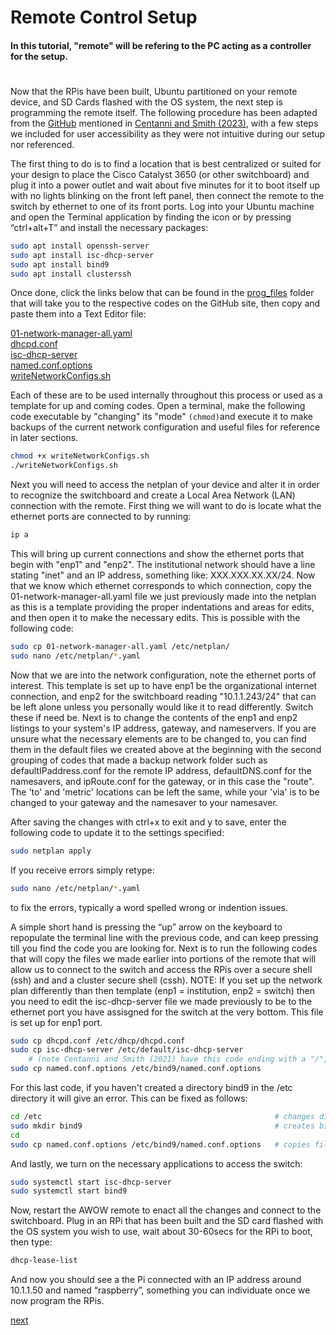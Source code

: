 # Remote Control Setup
#### In this tutorial, "remote" will be refering to the PC acting as a controller for the setup.
#
Now that the RPis have been built, Ubuntu partitioned on your remote device, and SD Cards flashed with the OS system, the next step is programming the remote itself. The following procedure has been adapted from the [GitHub](https://github.com/alexcwsmith/PiRATeMC/tree/master/networking) mentioned in [Centanni and Smith (2023)](https://www.sciencedirect.com/science/article/pii/S2772392523000512), with a few steps we included for user accessibility as they were not intuitive during our setup nor referenced. 


The first thing to do is to find a location that is best centralized or suited for your design to place the Cisco Catalyst 3650 (or other switchboard) and plug it into a power outlet and wait about five minutes for it to boot itself up with no lights blinking on the front left panel, then connect the remote to the switch by ethernet to one of its front ports. Log into your Ubuntu machine and open the Terminal application by finding the icon or by pressing “ctrl+alt+T” and install the necessary packages:
```bash
sudo apt install openssh-server
sudo apt install isc-dhcp-server
sudo apt install bind9
sudo apt install clusterssh
```
Once done, click the links below that can be found in the [prog_files](https://github.com/George-LabX/raspicluster/tree/main/prog_files) folder that will take you to the respective codes on the GitHub site, then copy and paste them into a Text Editor file:

[01-network-manager-all.yaml](https://github.com/George-LabX/raspicluster/blob/main/prog_files/01-network-manager-all.yaml)  
[dhcpd.conf](https://github.com/George-LabX/raspicluster/blob/main/prog_files/dhcpd.conf)  
[isc-dhcp-server](https://github.com/George-LabX/raspicluster/blob/main/prog_files/isc-dhcp-server)  
[named.conf.options](https://github.com/George-LabX/raspicluster/blob/main/prog_files/named.conf.options)  
[writeNetworkConfigs.sh](https://github.com/George-LabX/raspicluster/blob/main/prog_files/writeNetworkConfigs.sh)

Each of these are to be used internally throughout this process or used as a template for up and coming codes. Open a terminal, make the following code executable by "changing" its "mode" ```(chmod)```and execute it to make backups of the current network configuration and useful files for reference in later sections. 
```bash
chmod +x writeNetworkConfigs.sh
./writeNetworkConfigs.sh
```
Next you will need to access the netplan of your device and alter it in order to recognize the switchboard and create a Local Area Network (LAN) connection with the remote. First thing we will want to do is locate what the ethernet ports are connected to by running:
```bash
ip a
```
This will bring up current connections and show the ethernet ports that begin with "enp1" and "enp2". The institutional network should have a line stating "inet" and an IP address, something like: XXX.XXX.XX.XX/24. Now that we know which ethernet corresponds to which connection, copy the 01-network-manager-all.yaml file we just previously made into the netplan as this is a template providing the proper indentations and areas for edits, and then open it to make the necessary edits. This is possible with the following code: 
```bash
sudo cp 01-network-manager-all.yaml /etc/netplan/
sudo nano /etc/netplan/*.yaml 
``` 
Now that we are into the network configuration, note the ethernet ports of interest. This template is set up to have enp1 be the organizational internet connection, and enp2 for the switchboard reading "10.1.1.243/24" that can be left alone unless you personally would like it to read differently. Switch these if need be. Next is to change the contents of the enp1 and enp2 listings to your system's IP address, gateway, and nameservers. If you are unsure what the necessary elements are to be changed to, you can find them in the default files we created above at the beginning with the second grouping of codes that made a backup network folder such as defaultIPaddress.conf for the remote IP address, defaultDNS.conf for the namesavers, and ipRoute.conf for the gateway, or in this case the "route". The 'to' and 'metric' locations can be left the same, while your 'via' is to be changed to your gateway and the namesaver to your namesaver.  

After saving the changes with ctrl+x to exit and y to save, enter the following code to update it to the settings specified: 
```bash
sudo netplan apply 
```  
If you receive errors simply retype:
```bash
sudo nano /etc/netplan/*.yaml 
```
to fix the errors, typically a word spelled wrong or indention issues.  

A simple short hand is pressing the “up” arrow on the keyboard to repopulate the terminal line with the previous code, and can keep pressing till you find the code you are looking for.
Next is to run the following codes that will copy the files we made earlier into portions of the remote that will allow us to connect to the switch and access the RPis over a secure shell (ssh) and and a cluster secure shell (cssh). NOTE: If you set up the network plan differently than then template (enp1 = institution, enp2 = switch) then you need to edit the isc-dhcp-server file we made previously to be to the ethernet port you have assisgned for the switch at the very bottom. This file is set up for enp1 port.
```bash
sudo cp dhcpd.conf /etc/dhcp/dhcpd.conf
sudo cp isc-dhcp-server /etc/default/isc-dhcp-server 
    # (note Centanni and Smith (2021) have this code ending with a "/", do NOT include it or it won't run)       
sudo cp named.conf.options /etc/bind9/named.conf.options
```
For this last code, if you haven't created a directory bind9 in the /etc directory it will give an error. This can be fixed as follows:
```bash
cd /etc                                                    # changes directory to /etc
sudo mkdir bind9                                           # creates bind9 directory for you to copy file into
cd
sudo cp named.conf.options /etc/bind9/named.conf.options   # copies file into directory
```      
And lastly, we turn on the necessary applications to access the switch:
```bash
sudo systemctl start isc-dhcp-server
sudo systemctl start bind9
```
Now, restart the AWOW remote to enact all the changes and connect to the switchboard. Plug in an RPi that has been built and the SD card flashed with the OS system you wish to use, wait about 30-60secs for the RPi to boot, then type:
```bash
dhcp-lease-list
```
And now you should see a the Pi connected with an IP address around 10.1.1.50 and named “raspberry”, something you can individuate once we now program the RPis.

[next](https://github.com/George-LabX/raspicluster/blob/main/Tutorial/3pi_setup.md)
